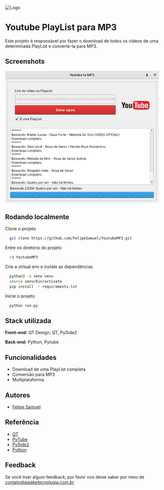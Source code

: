 
![Logo](https://pngimg.com/uploads/youtube/small/youtube_PNG6.png)


# Youtube PlayList para MP3

Este projeto é responsável por fazer o download de todos os vídeos de uma
determinada PlayList e converte-la para MP3.


## Screenshots

![App Screenshot](https://github.com/FelipeSamuel/YoutubeMP3/blob/main/assets/screenshot.png?raw=true)


## Rodando localmente

Clone o projeto

```bash
  git clone https://github.com/FelipeSamuel/YoutubeMP3.git
```

Entre no diretório do projeto

```bash
  cd YoutubeMP3
```

Crie a virtual env e instale as dependências

```bash
  python3 -m venv venv 
  source venv/bin/activate
  pip install -r requirements.txt
```

Inicie o projeto

```bash
  python run.py
```


## Stack utilizada

**Front-end:** QT Design, QT, PySide2

**Back-end:** Python, Pytube


## Funcionalidades

- Download de uma PlayList completa
- Conversão para MP3
- Multiplataforma


## Autores

- [Felipe Samuel](https://www.github.com/FelipeSamuel)


## Referência

 - [QT](https://www.qt.io/)
 - [PyTube](https://pytube.io/)
 - [PySide2](https://doc.qt.io/qtforpython-5/)
 - [Python](https://www.python.org/)


## Feedback

Se você tiver algum feedback, por favor nos deixe saber por meio de contato@awaketecnologia.com.br


